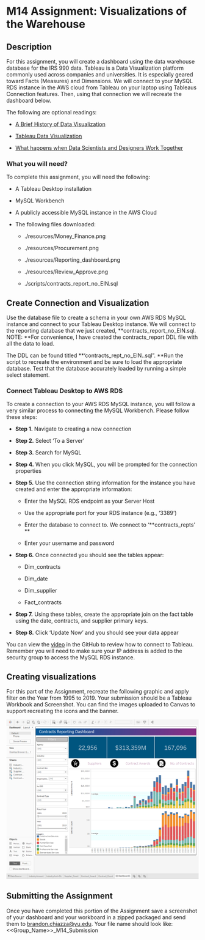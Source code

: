# M14 Assignment: Visualizations of the Warehouse 

## Description

For this assignment, you will create a dashboard using the data warehouse
database for the IRS 990 data. Tableau is a Data Visualization platform commonly
used across companies and universities. It is especially geared toward Facts
(Measures) and Dimensions. We will connect to your MySQL RDS instance in the AWS
cloud from Tableau on your laptop using Tableaus Connection features. Then,
using that connection we will recreate the dashboard below.

[](https://www.youtube.com/watch?v=N00g9Q9stBo)The following are optional
readings:

-   [A Brief History of Data
    Visualization](https://www.youtube.com/watch?v=N00g9Q9stBo)

-   [Tableau Data
    Visualization](https://d.docs.live.net/1d1d8bead84ce354/Documents/INFORMATION_ARCHITECTURE_YU/INFORMATION_ARCHITECTURE_YU/02%20Assignments/Assignment_4/Tableau%20Data%20Visualization)

-   [What happens when Data Scientists and Designers Work
    Together](https://hbr.org/2018/03/what-happens-when-data-scientists-and-designers-work-together)

### What you will need?

To complete this assignment, you will need the following:

-   A Tableau Desktop installation

-   MySQL Workbench

-   A publicly accessible MySQL instance in the AWS Cloud

-   The following files downloaded:

    -   ./resources/Money_Finance.png

    -   ./resources/Procurement.png

    -   ./resources/Reporting_dashboard.png

    -   ./resources/Review_Approve.png

    -   ./scripts/contracts_report_no_EIN.sql

## Create Connection and Visualization

Use the database file to create a schema in your own AWS RDS MySQL instance and
connect to your Tableau Desktop instance. We will connect to the reporting
database that we just created, **contracts_report_no_EIN.sql. NOTE: **For
convenience, I have created the contracts_report DDL file with all the data to
load.

The DDL can be found titled **‘contracts_rept_no_EIN..sql”. **Run the script to
recreate the environment and be sure to load the appropriate database. Test that
the database accurately loaded by running a simple select statement.

### Connect Tableau Desktop to AWS RDS

To create a connection to your AWS RDS MySQL instance, you will follow a very
similar process to connecting the MySQL Workbench. Please follow these steps:

-   **Step 1.** Navigate to creating a new connection

-   **Step 2.** Select ‘To a Server’

-   **Step 3.** Search for MySQL

-   **Step 4.** When you click MySQL, you will be prompted for the connection
    properties

-   **Step 5.** Use the connection string information for the instance you have
    created and enter the appropriate information:

    -   Enter the MySQL RDS endpoint as your Server Host

    -   Use the appropriate port for your RDS instance (e.g., ‘3389’)

    -   Enter the database to connect to. We connect to ‘**contracts_repts’ **

    -   Enter your username and password

-   **Step 6.** Once connected you should see the tables appear:

    -   Dim_contracts

    -   Dim_date

    -   Dim_supplier

    -   Fact_contracts

-   **Step 7.** Using these tables, create the appropriate join on the fact
    table using the date, contracts, and supplier primary keys.

-   **Step 8.** Click ‘Update Now’ and you should see your data appear

You can view the
[video](https://github.com/yeshivadataanalytics/M14_Assignment/blob/master/resources/Tableau_Connection.mp4)
in the GitHub to review how to connect to Tableau. Remember you will need to
make sure your IP address is added to the security group to access the MySQL RDS
instance.

## Creating visualizations

For this part of the Assignment, recreate the following graphic and apply filter
on the Year from 1995 to 2019. Your submission should be a Tableau Workbook and
Screenshot. You can find the images uploaded to Canvas to support recreating the
icons and the banner.

![](./images/screenshot_1.png)

## Submitting the Assignment

Once you have completed this portion of the Assignment save a screenshot of your
dashboard and your workboard in a zipped packaged and send them to
<brandon.chiazza@yu.edu>. Your file name should look like:
\<\<Group_Name\>\>_M14_Submission
